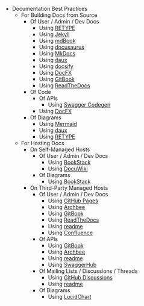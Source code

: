 * Documentation Best Practices
    * For Building Docs from Source
      * Of User / Admin / Dev Docs
        * Using [RETYPE](https://retype.com/)
        * Using [Jekyll](https://jekyllrb.com)
        * Using [mdBook](https://rust-lang.github.io/mdBook/)
        * Using [docusaurus](https://docusaurus.io/)
        * Using [MkDocs](https://www.mkdocs.org/)
        * Using [daux](http://daux.io/index.html)
        * Using [docsify](https://docsify.js.org/#/)
        * Using [DocFX](https://dotnet.github.io/docfx/)
        * Using [GitBook](https://www.gitbook.com)
        * Using [ReadTheDocs](https://readthedocs.org)
      * Of Code
        * Of APIs
          * Using [Swagger Codegen](https://swagger.io/tools/swagger-codegen/)
        * Using [DocFX](https://dotnet.github.io/docfx/)
      * Of Diagrams
        * Using [Mermaid](https://mermaid-js.github.io/)
        * Using [daux](http://daux.io/index.html)
        * Using [RETYPE](https://retype.com/)
    * For Hosting Docs
      * On Self-Managed Hosts
        * Of User / Admin / Dev Docs
          * Using [BookStack](https://www.bookstackapp.com)
          * Using [DocuWiki](https://www.dokuwiki.org/dokuwiki)
        * Of Diagrams
          * Using [BookStack](https://www.bookstackapp.com)
      * On Third-Party Managed Hosts
        * Of User / Admin / Dev Docs
          * Using [GitHub Pages](https://pages.github.com)
          * Using [Archbee](https://www.archbee.io)
          * Using [GitBook](https://www.gitbook.com)
          * Using [ReadTheDocs](https://readthedocs.org)
          * Using [readme](https://readme.com/)
          * Using [Confluence](https://www.atlassian.com/software/confluence)
        * Of APIs
          * Using [GitBook](https://www.gitbook.com)
          * Using [Archbee](https://www.archbee.io)
          * Using [readme](https://readme.com/)
          * Using [SwaggerHub](https://swagger.io/tools/swaggerhub/)
        * Of Mailing Lists / Discussions / Threads
          * Using [GitHub Discussions](https://docs.github.com/en/discussions)
          * Using [readme](https://readme.com/)
        * Of Diagrams
          * Using [LucidChart](https://www.lucidchart.com/pages/)